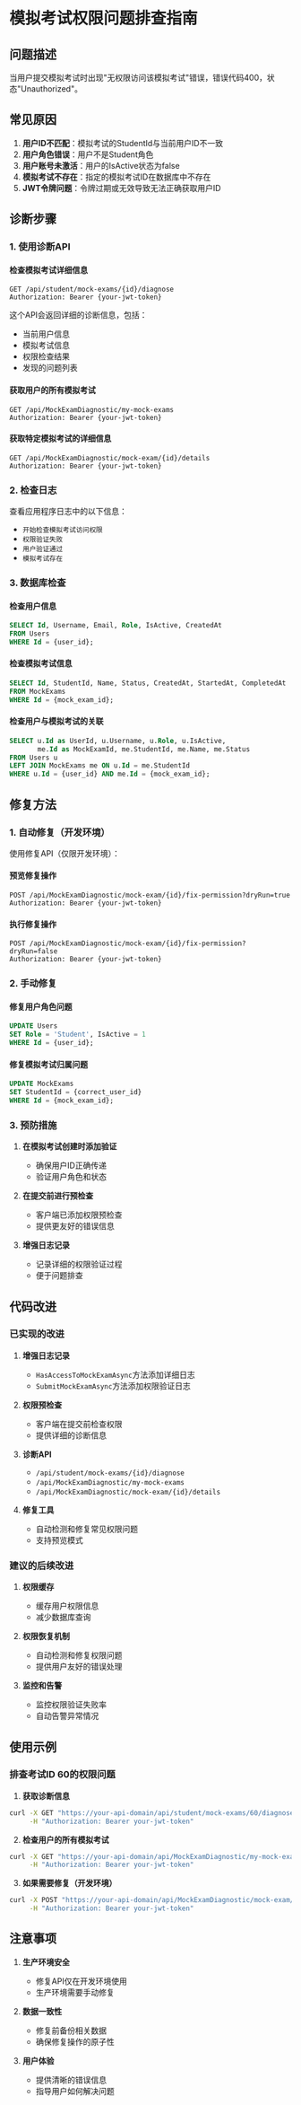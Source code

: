 # 模拟考试权限问题排查指南

## 问题描述

当用户提交模拟考试时出现"无权限访问该模拟考试"错误，错误代码400，状态"Unauthorized"。

## 常见原因

1. **用户ID不匹配**：模拟考试的StudentId与当前用户ID不一致
2. **用户角色错误**：用户不是Student角色
3. **用户账号未激活**：用户的IsActive状态为false
4. **模拟考试不存在**：指定的模拟考试ID在数据库中不存在
5. **JWT令牌问题**：令牌过期或无效导致无法正确获取用户ID

## 诊断步骤

### 1. 使用诊断API

#### 检查模拟考试详细信息
```http
GET /api/student/mock-exams/{id}/diagnose
Authorization: Bearer {your-jwt-token}
```

这个API会返回详细的诊断信息，包括：
- 当前用户信息
- 模拟考试信息
- 权限检查结果
- 发现的问题列表

#### 获取用户的所有模拟考试
```http
GET /api/MockExamDiagnostic/my-mock-exams
Authorization: Bearer {your-jwt-token}
```

#### 获取特定模拟考试的详细信息
```http
GET /api/MockExamDiagnostic/mock-exam/{id}/details
Authorization: Bearer {your-jwt-token}
```

### 2. 检查日志

查看应用程序日志中的以下信息：
- `开始检查模拟考试访问权限`
- `权限验证失败`
- `用户验证通过`
- `模拟考试存在`

### 3. 数据库检查

#### 检查用户信息
```sql
SELECT Id, Username, Email, Role, IsActive, CreatedAt 
FROM Users 
WHERE Id = {user_id};
```

#### 检查模拟考试信息
```sql
SELECT Id, StudentId, Name, Status, CreatedAt, StartedAt, CompletedAt 
FROM MockExams 
WHERE Id = {mock_exam_id};
```

#### 检查用户与模拟考试的关联
```sql
SELECT u.Id as UserId, u.Username, u.Role, u.IsActive,
       me.Id as MockExamId, me.StudentId, me.Name, me.Status
FROM Users u
LEFT JOIN MockExams me ON u.Id = me.StudentId
WHERE u.Id = {user_id} AND me.Id = {mock_exam_id};
```

## 修复方法

### 1. 自动修复（开发环境）

使用修复API（仅限开发环境）：

#### 预览修复操作
```http
POST /api/MockExamDiagnostic/mock-exam/{id}/fix-permission?dryRun=true
Authorization: Bearer {your-jwt-token}
```

#### 执行修复操作
```http
POST /api/MockExamDiagnostic/mock-exam/{id}/fix-permission?dryRun=false
Authorization: Bearer {your-jwt-token}
```

### 2. 手动修复

#### 修复用户角色问题
```sql
UPDATE Users 
SET Role = 'Student', IsActive = 1 
WHERE Id = {user_id};
```

#### 修复模拟考试归属问题
```sql
UPDATE MockExams 
SET StudentId = {correct_user_id} 
WHERE Id = {mock_exam_id};
```

### 3. 预防措施

1. **在模拟考试创建时添加验证**
   - 确保用户ID正确传递
   - 验证用户角色和状态

2. **在提交前进行预检查**
   - 客户端已添加权限预检查
   - 提供更友好的错误信息

3. **增强日志记录**
   - 记录详细的权限验证过程
   - 便于问题排查

## 代码改进

### 已实现的改进

1. **增强日志记录**
   - `HasAccessToMockExamAsync`方法添加详细日志
   - `SubmitMockExamAsync`方法添加权限验证日志

2. **权限预检查**
   - 客户端在提交前检查权限
   - 提供详细的诊断信息

3. **诊断API**
   - `/api/student/mock-exams/{id}/diagnose`
   - `/api/MockExamDiagnostic/my-mock-exams`
   - `/api/MockExamDiagnostic/mock-exam/{id}/details`

4. **修复工具**
   - 自动检测和修复常见权限问题
   - 支持预览模式

### 建议的后续改进

1. **权限缓存**
   - 缓存用户权限信息
   - 减少数据库查询

2. **权限恢复机制**
   - 自动检测和修复权限问题
   - 提供用户友好的错误处理

3. **监控和告警**
   - 监控权限验证失败率
   - 自动告警异常情况

## 使用示例

### 排查考试ID 60的权限问题

1. **获取诊断信息**
```bash
curl -X GET "https://your-api-domain/api/student/mock-exams/60/diagnose" \
     -H "Authorization: Bearer your-jwt-token"
```

2. **检查用户的所有模拟考试**
```bash
curl -X GET "https://your-api-domain/api/MockExamDiagnostic/my-mock-exams" \
     -H "Authorization: Bearer your-jwt-token"
```

3. **如果需要修复（开发环境）**
```bash
curl -X POST "https://your-api-domain/api/MockExamDiagnostic/mock-exam/60/fix-permission?dryRun=false" \
     -H "Authorization: Bearer your-jwt-token"
```

## 注意事项

1. **生产环境安全**
   - 修复API仅在开发环境使用
   - 生产环境需要手动修复

2. **数据一致性**
   - 修复前备份相关数据
   - 确保修复操作的原子性

3. **用户体验**
   - 提供清晰的错误信息
   - 指导用户如何解决问题

